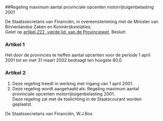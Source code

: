 <meta http-equiv='Content-Type' content='text/html; charset=utf-8' />

##Regeling maximum aantal provinciale opcenten motorrijtuigenbelasting 2001

De Staatssecretaris van Financiën, in overeenstemming met de Minister van Binnenlandse Zaken en Koninkrijksrelaties;  
Gelet op [artikel 222, vierde lid, van de Provinciewet](../../../../../../../../../wet/provinciewet/BWBR0005645/README.md),
Besluit:    

### Artikel  1  

Het door de provincies te heffen aantal opcenten voor de periode 1 april 2001 tot en met 31 maart 2002 bedraagt ten hoogste 80,0.  

### Artikel  2  

1.  Deze regeling treedt in werking met ingang van 1 april 2001.   
2.  Deze regeling wordt aangehaald als: Regeling maximum aantal provinciale opcenten motorrijtuigenbelasting 2001.   
Deze regeling zal met de toelichting in de Staatscourant worden geplaatst.   

De 
Staatssecretaris van Financiën, 
W.J.Bos    
